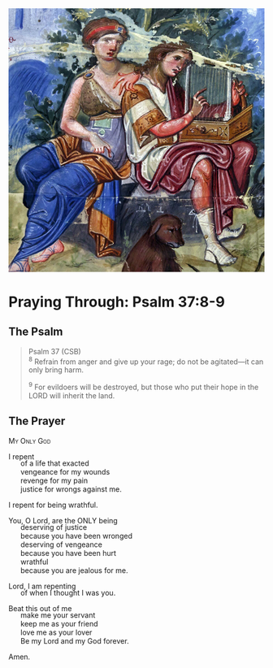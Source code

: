 <img class="intro-right" src="art-paris-psalter.jpg">

<style>
  li {list-style-type: none;}
  p + ul {
    margin-top: -18px;
}
</style>

# Praying Through: Psalm 37:8-9

## The Psalm

>Psalm 37 (CSB)  
><sup>8</sup> Refrain from anger and give up your rage; do not be agitated—it can only bring harm. 
>
><sup>9</sup> For evildoers will be destroyed, but those who put their hope in the LORD will inherit the land. 

## The Prayer

<div style="font-variant: small-caps;">
My Only God
</div>

I repent
* of a life that exacted
* vengeance for my wounds
* revenge for my pain
* justice for wrongs against me.

I repent for being wrathful.

You, O Lord, are the ONLY being
* deserving of justice
* because you have been wronged
* deserving of vengeance
* because you have been hurt
* wrathful
* because you are jealous for me.

Lord, I am repenting
* of when I thought I was you.

Beat this out of me
* make me your servant
* keep me as your friend
* love me as your lover
* Be my Lord and my God forever.

Amen.
